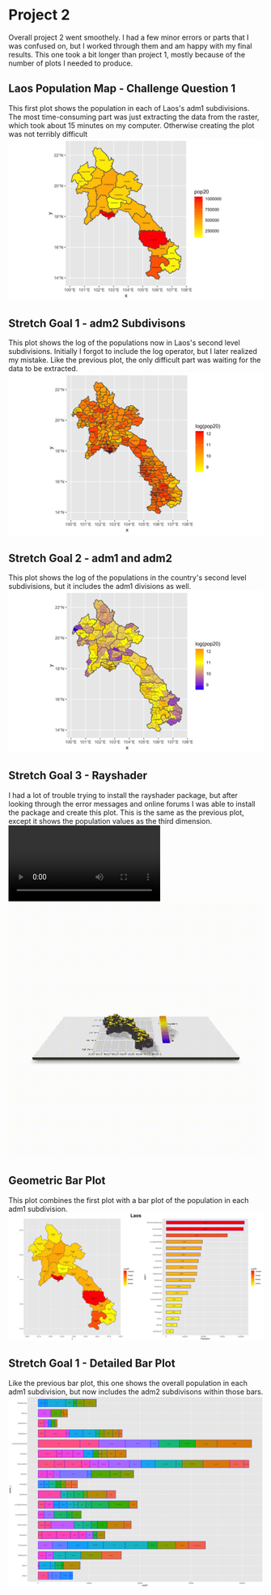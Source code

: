 # Project 2
Overall project 2 went smoothely. I had a few minor errors or parts that I was confused on, but I worked through them and am happy with my final results. This one took a bit longer than project 1, mostly because of the number of plots I needed to produce.

## Laos Population Map - Challenge Question 1
This first plot shows the population in each of Laos's adm1 subdivisions. The most time-consuming part was just extracting the data from the raster, which took about 15 minutes on my computer. Otherwise creating the plot was not terribly difficult
![](lao_pop20.png)

## Stretch Goal 1 - adm2 Subdivisons
This plot shows the log of the populations now in Laos's second level subdivisions. Initially I forgot to include the log operator, but I later realized my mistake. Like the previous plot, the only difficult part was waiting for the data to be extracted.
![](lao_pop20_log_adm2.png)

## Stretch Goal 2 - adm1 and adm2
This plot shows the log of the populations in the country's second level subdivisions, but it includes the adm1 divisions as well.
![](lao_log_pop20_adm1_adm2.png)

## Stretch Goal 3 - Rayshader
I had a lot of trouble trying to install the rayshader package, but after looking through the error messages and online forums I was able to install the package and create this plot. This is the same as the previous plot, except it shows the population values as the third dimension.
![](lao_rayshader.mp4)
![](lao_rayshader.gif)

## Geometric Bar Plot
This plot combines the first plot with a bar plot of the population in each adm1 subdivision.
![](laos_spatial_bar.png)

## Stretch Goal 1 - Detailed Bar Plot
Like the previous bar plot, this one shows the overall population in each adm1 subdivision, but now includes the adm2 subdivisons within those bars.
![](lao_adm2_bp.png)
